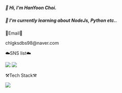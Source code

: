 ##### 👋 Hi, I'm HanYoon Choi.
##### 🌱 I'm currently learning about NodeJs, Python etc..


<p>📧Email📧</p>

<p>chlgksdbs98@naver.com</p>


<p>☁️SNS list☁️</p>

<p a href="https://www.facebook.com/profile.php?id=100013209942817" target="_blank"><img src="https://img.shields.io/badge/Facebook-1877F2?style=flat-square&logo=Facebook&logoColor=white"/></a>
<a href="https://www.instagram.com/chlgksdbs/" target="_blank"><img src="https://img.shields.io/badge/Instagram-E4405F?style=flat-square&logo=Instagram&logoColor=white"/></a></p>


<p>⚒️Tech Stack⚒️</p>

<p img src="https://img.shields.io/badge/Python-3776AB?style=flat-square&logo=Python&logoColor=white"/> <img src="https://img.shields.io/badge/Node.js-339933?style=flat-square&logo=Node.js&logoColor=white"/></p>

<!--
**chlgksdbs/chlgksdbs** is a ✨ _special_ ✨ repository because its `README.md` (this file) appears on your GitHub profile.

Here are some ideas to get you started:

- 🔭 I’m currently working on ...
- 🌱 I’m currently learning ...
- 👯 I’m looking to collaborate on ...
- 🤔 I’m looking for help with ...
- 💬 Ask me about ...
- 📫 How to reach me: ...
- 😄 Pronouns: ...
- ⚡ Fun fact: ...
-->
